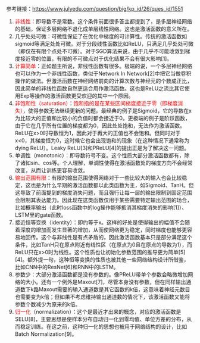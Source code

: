 参考链接：https://www.julyedu.com/question/big/kp_id/26/ques_id/1551
1. <font color='red'>非线性</font>：即导数不是常数。这个条件前面很多答主都提到了，是多层神经网络的基础，保证多层网络不退化成单层线性网络。这也是激活函数的意义所在。
2. 几乎处处可微：可微性保证了在优化中梯度的可计算性。传统的激活函数如sigmoid等满足处处可微。对于分段线性函数比如ReLU，只满足几乎处处可微（即仅在有限个点处不可微）。对于SGD算法来说，由于几乎不可能收敛到梯度接近零的位置，有限的不可微点对于优化结果不会有很大影响[1]。
3. <font color='red'>计算简单</font>：正如题主所说，非线性函数有很多。极端的说，一个多层神经网络也可以作为一个非线性函数，类似于Network In Network[2]中把它当做卷积操作的做法。但激活函数在神经网络前向的计算次数与神经元的个数成正比，因此简单的非线性函数自然更适合用作激活函数。这也是ReLU之流比其它使用Exp等操作的激活函数更受欢迎的其中一个原因。
4. <font color='red'>非饱和性（saturation）</font>：<font color='red'>饱和指的是在某些区间梯度接近于零（即梯度消失）</font>，使得参数无法继续更新的问题。最经典的例子是Sigmoid，它的导数在x为比较大的正值和比较小的负值时都会接近于0。更极端的例子是阶跃函数，由于它在几乎所有位置的梯度都为0，因此处处饱和，无法作为激活函数。ReLU在x>0时导数恒为1，因此对于再大的正值也不会饱和。但同时对于x<0，其梯度恒为0，这时候它也会出现饱和的现象（在这种情况下通常称为dying ReLU）。Leaky ReLU[3]和PReLU[4]的提出正是为了解决这一问题。
5. 单调性（monotonic）：即导数符号不变。这个性质大部分激活函数都有，除了诸如sin、cos等。个人理解，单调性使得在激活函数处的梯度方向不会经常改变，从而让训练更容易收敛。
6. <font color='red'>输出范围有限</font>：有限的输出范围使得网络对于一些比较大的输入也会比较稳定，这也是为什么早期的激活函数都以此类函数为主，如Sigmoid、TanH。但这导致了前面提到的梯度消失问题，而且强行让每一层的输出限制到固定范围会限制其表达能力。因此现在这类函数仅用于某些需要特定输出范围的场合，比如概率输出（此时loss函数中的log操作能够抵消其梯度消失的影响[1]）、LSTM里的gate函数。
7. 接近恒等变换（identity）：即约等于x。这样的好处是使得输出的幅值不会随着深度的增加而发生显著的增加，从而使网络更为稳定，同时梯度也能够更容易地回传。这个与非线性是有点矛盾的，因此激活函数基本只是部分满足这个条件，比如TanH只在原点附近有线性区（在原点为0且在原点的导数为1），而ReLU只在x>0时为线性。这个性质也让初始化参数范围的推导更为简单[5][4]。额外提一句，这种恒等变换的性质也被其他一些网络结构设计所借鉴，比如CNN中的ResNet[6]和RNN中的LSTM。
8. 参数少：大部分激活函数都是没有参数的。像PReLU带单个参数会略微增加网络的大小。还有一个例外是Maxout[7]，尽管本身没有参数，但在同样输出通道数下k路Maxout需要的输入通道数是其它函数的k倍，这意味着神经元数目也需要变为k倍；但如果不考虑维持输出通道数的情况下，该激活函数又能将参数个数减少为原来的k倍。
9. <font color='red'>归一化</font>（normalization）：这个是最近才出来的概念，对应的激活函数是SELU[8]，主要思想是使样本分布自动归一化到零均值、单位方差的分布，从而稳定训练。在这之前，这种归一化的思想也被用于网络结构的设计，比如Batch Normalization[9]。
